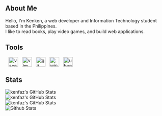 ## About Me
Hello, I'm Kenken, a web developer and Information Technology student based in the Philippines. <br />
I like to read books, play video games, and build web applications.

## Tools
<img align="left" alt="vscode" width="30px" style="padding-right: 10px; padding-left: 10px;" src="https://cdn.jsdelivr.net/gh/devicons/devicon@latest/icons/vscode/vscode-original.svg" />
<img align="left" alt="vim" width="30px" style="padding-right: 10px;" src="https://cdn.jsdelivr.net/gh/devicons/devicon@latest/icons/vim/vim-original.svg" />
<img align="left" alt="git" width="30px" style="padding-right: 10px;" src="https://cdn.jsdelivr.net/gh/devicons/devicon@latest/icons/git/git-original.svg" />
<img align="left" alt="windows" width="30px" style="padding-right: 10px;" src="https://cdn.jsdelivr.net/gh/devicons/devicon@latest/icons/windows11/windows11-original.svg" />   
<img  width="30px" alt="ubuntu" style="padding-right: 10px;" src="https://cdn.jsdelivr.net/gh/devicons/devicon@latest/icons/ubuntu/ubuntu-original.svg" />   

## Stats          
<div align="left"> 
<img src="https://github-readme-stats.vercel.app/api/top-langs/?username=kenfaz&theme=gotham&show_icons=true&hide_border=true&layout=compact" alt="kenfaz's GitHub Stats" /> <br/>
<img src="https://github-readme-stats.vercel.app/api?username=kenfaz&theme=gotham&show_icons=true&hide_border=true&count_private=true" alt="kenfaz's GitHub Stats" /><br>
<img src="https://streak-stats.demolab.com?user=kenfaz&theme=gotham&hide_border=true" alt="kenfaz's GitHub Stats" /><br>
</div>
<div align="left">
  <img src="https://metrics.lecoq.io/kenfaz?template=classic&isocalendar=1&activity=1&achievements=1&steam=1&music=1&base=header%2C%20activity%2C%20community%2C%20repositories%2C%20metadata&base.indepth=false&base.hireable=false&base.skip=false&isocalendar=false&isocalendar.duration=full-year&achievements=false&achievements.threshold=C&achievements.secrets=true&achievements.display=detailed&achievements.limit=0&activity=false&activity.limit=5&activity.load=300&activity.days=14&activity.visibility=all&activity.timestamps=false&activity.filter=all&music=false&music.provider=spotify&music.user=0xd4c&music.mode=playlist&music.playlist=https%3A%2F%2Fopen.spotify.com%2Fplaylist%2F28XHQNff5m2R7v9XX2s5E5%3Fsi%3D3a27ada5a61e4d4e&music.limit=4&music.played.at=false&music.time.range=short&music.top.type=tracks&steam=false&steam.sections=player%2C%20most-played%2C%20recently-played&steam.user=https%3A%2F%2Fsteamcommunity.com%2Fid%2F0xd4c%2F&steam.games.limit=1&steam.recent.games.limit=1&steam.achievements.limit=2&steam.playtime.threshold=2&config.timezone=Asia%2FShanghai" alt="Github Stats" /><br>

  </div>



